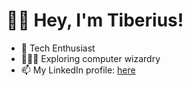 # 👋🏼 Hey, I'm Tiberius!

- 🔭 Tech Enthusiast
- 🧑🏻‍💻 Exploring computer wizardry
- 📫 My LinkedIn profile: [here](https://www.linkedin.com/in/tiberius-gh/)

<!--
**TiberiusGh/TiberiusGh** is a ✨ _special_ ✨ repository because its `README.md` (this file) appears on your GitHub profile.

Here are some ideas to get you started:

- 🔭 I’m currently working on ...
- 🌱 I’m currently learning ...
- 👯 I’m looking to collaborate on ...
- 🤔 I’m looking for help with ...
- 💬 Ask me about ...
- 📫 How to reach me: ...
- 😄 Pronouns: ...
- ⚡ Fun fact: ...
-->
